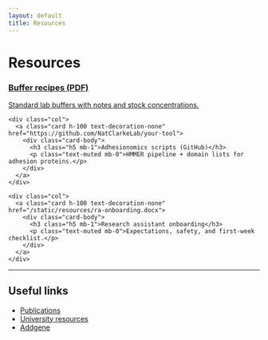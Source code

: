 ```yaml
---
layout: default
title: Resources
---
```


<div class="container-xxl py-4">
  <h1 class="mb-4">Resources</h1>

  <!-- Example: cards linking to PDFs, external sites, repos -->
  <div class="row row-cols-1 row-cols-md-2 row-cols-lg-3 g-4">
    <div class="col">
      <a class="card h-100 text-decoration-none" href="/static/resources/buffer-recipes.pdf">
        <div class="card-body">
          <h3 class="h5 mb-1">Buffer recipes (PDF)</h3>
          <p class="text-muted mb-0">Standard lab buffers with notes and stock concentrations.</p>
        </div>
      </a>
    </div>

    <div class="col">
      <a class="card h-100 text-decoration-none" href="https://github.com/NatClarkeLab/your-tool">
        <div class="card-body">
          <h3 class="h5 mb-1">Adhesionomics scripts (GitHub)</h3>
          <p class="text-muted mb-0">HMMER pipeline + domain lists for adhesion proteins.</p>
        </div>
      </a>
    </div>

    <div class="col">
      <a class="card h-100 text-decoration-none" href="/static/resources/ra-onboarding.docx">
        <div class="card-body">
          <h3 class="h5 mb-1">Research assistant onboarding</h3>
          <p class="text-muted mb-0">Expectations, safety, and first-week checklist.</p>
        </div>
      </a>
    </div>
  </div>

  <hr class="my-5">

  <h2 class="h4 mb-3">Useful links</h2>
  <ul>
    <li><a href="https://clarkelab.com/publications/">Publications</a></li>
    <li><a href="https://universityofmiami.edu/">University resources</a></li>
    <li><a href="https://www.addgene.org/">Addgene</a></li>
  </ul>
</div>
